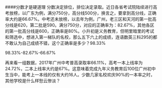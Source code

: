 ####分数才是硬道理
分数决定排位，排位决定录取。近日各省考试院陆续进行高考放榜，以广东为例，满分750分，高分线500分，换言之，要拿到高分线，正确率大约是66.67%。中考还未放榜，以去年为例，广州，老三区和天河的第一批高分线是620，第二批是590。满分750分，对应的正确率为：82.67%，其他各区的第一批高分线是600，正确率是80%。小升初是义务教育，但明里暗里的考试和筛选中，想进入第一梯队的名校，那么五下六上的成绩，连语数英三科295的都不敢认为自己成绩不错，这个正确率是多少？98.33%

98.33%-82.67%-66.67%

再来看一组数据，2017年广州中考普高录取率66.11%，高考一本上线率为24.72%，二本上线率大约是67%。这意味着完成九年义务教育后100位广州初中生当中，能考上一本线的仅有大约16人。少数几家名校欢庆90%的一本率之时，其他学校是什么样愁云惨淡？
